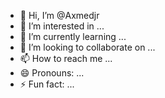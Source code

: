- 👋 Hi, I’m @Axmedjr
- 👀 I’m interested in ...
- 🌱 I’m currently learning ...
- 💞️ I’m looking to collaborate on ...
- 📫 How to reach me ...
- 😄 Pronouns: ...
- ⚡ Fun fact: ...

<!---
Axmedjr/Axmedjr is a ✨ special ✨ repository because its `README.md` (this file) appears on your GitHub profile.
You can click the Preview link to take a look at your changes.
--->

